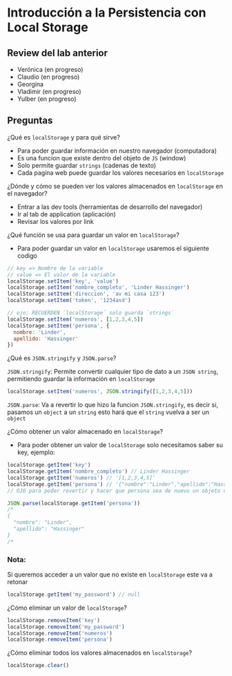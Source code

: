 # Introducción a la Persistencia con Local Storage

## Review del lab anterior

- Verónica (en progreso)
- Claudio (en progreso)
- Georgina
- Vladimir (en progreso)
- Yulber (en progreso)

## Preguntas

¿Qué es `localStorage` y para qué sirve?

- Para poder guardar información en nuestro navegador (computadora)
- Es una funcion que existe dentro del objeto de `JS` (window)
- Solo permite guardar `strings` (cadenas de texto)
- Cada pagina web puede guardar los valores necesarios en `localStorage`

¿Dónde y cómo se pueden ver los valores almacenados en `localStorage` en el navegador?

- Entrar a las dev tools (herramientas de desarrollo del navegador)
- Ir al tab de application (aplicación)
- Revisar los valores por link

¿Qué función se usa para guardar un valor en `localStorage`?

- Para poder guardar un valor en `localStorage` usaremos el siguiente codigo

```js
// key => Nombre de la variable
// value => El valor de la variable
localStorage.setItem('key', 'value')
localStorage.setItem('nombre_completo', 'Linder Hassinger')
localStorage.setItem('direccion', 'av mi casa 123')
localStorage.setItem('token', '1234asd')

// ojo: RECUERDEN `localStorage` solo guarda `strings`
localStorage.setItem('numeros', [1,2,3,4,5])
localStorage.setItem('persona', {
  nombre: 'Linder',
  apellido: 'Hassinger'
})
```

¿Qué es `JSON.stringify` y `JSON.parse`?

`JSON.stringify`: Permite convertir cualquier tipo de dato a un `JSON string`, permitiendo guardar la información en `localStorage`

```js
localStorage.setItem('numeros', JSON.stringify([1,2,3,4,5]))
```

`JSON.parse`: Va a revertir lo que hizo la funcion `JSON.stringify`, es decir si, pasamos un `object` a un `string` esto hará que el `string` vuelva a ser un `object`

¿Cómo obtener un valor almacenado en `localStorage`?

- Para poder obtener un valor de `localStorage` solo necesitamos saber su key, ejemplo:

```js
localStorage.getItem('key')
localStorage.getItem('nombre_completo') // Linder Hassinger
localStorage.getItem('numeros') // '[1,2,3,4,5]'
localStorage.getItem('persona') // '{"nombre":"Linder","apellido":"Hassinger"}'
// OJO para poder revertir y hacer que persona sea de nuevo un objeto usamos la siguiente funcion:

JSON.parse(localStorage.getItem('persona'))
/*
{
  "nombre": "Linder",
  "apellido": "Hassinger"
}
/*
```

### Nota:

Si queremos acceder a un valor que no existe en `localStorage` este va a retonar

```js
localStorage.getItem('my_password') // null
```

¿Cómo eliminar un valor de `localStorage`?

```js
localStorage.removeItem('key')
localStorage.removeItem('my_password')
localStorage.removeItem('numeros')
localStorage.removeItem('persona')
```

¿Cómo eliminar todos los valores almacenados en `localStorage`?

```js
localStorage.clear()
```
